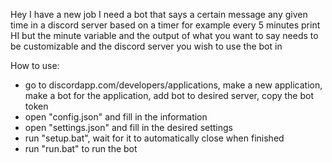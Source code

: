 Hey
I have a new job
I need a bot that says a certain message any given time in a discord server based on a timer
for example every 5 minutes print HI
but the minute variable and the output of what you want to say needs to be customizable
and the discord server you wish to use the bot in



How to use:
- go to discordapp.com/developers/applications, make a new application, make a bot for the application, add bot to desired server, copy the bot token
- open "config.json" and fill in the information
- open "settings.json" and fill in the desired settings
- run "setup.bat", wait for it to automatically close when finished
- run "run.bat" to run the bot